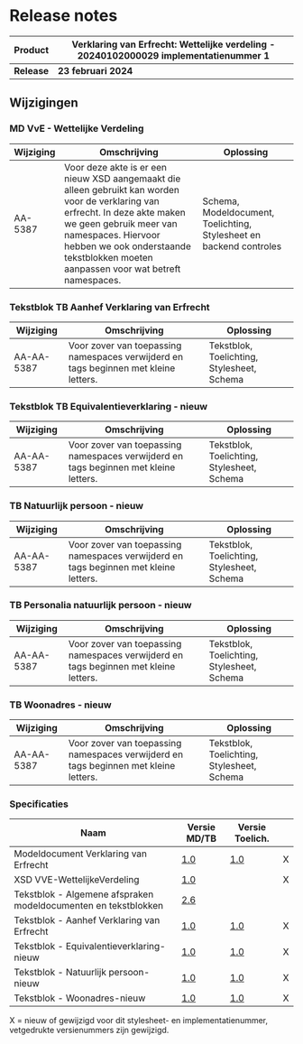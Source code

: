 # Release notes
Product|Verklaring van Erfrecht: Wettelijke verdeling - 20240102000029 implementatienummer 1|
|---|---|
|**Release**|**23 februari 2024**|

## Wijzigingen


### MD VvE - Wettelijke Verdeling
|Wijziging|Omschrijving|Oplossing|
|---|---|---|
AA-5387 | Voor deze akte is er een nieuw XSD aangemaakt die alleen gebruikt kan worden voor de verklaring van erfrecht. In deze akte maken we geen gebruik meer van namespaces. Hiervoor hebben we ook onderstaande tekstblokken moeten aanpassen voor wat betreft namespaces. | Schema, Modeldocument, Toelichting, Stylesheet en backend controles |


### Tekstblok TB Aanhef Verklaring van Erfrecht
|Wijziging|Omschrijving|Oplossing|
|---|---|---|
AA-AA-5387 | Voor zover van toepassing namespaces verwijderd en tags beginnen met kleine letters.  | Tekstblok, Toelichting, Stylesheet, Schema |

### Tekstblok TB Equivalentieverklaring - nieuw
|Wijziging|Omschrijving|Oplossing|
|---|---|---|
AA-AA-5387 | Voor zover van toepassing namespaces verwijderd en tags beginnen met kleine letters.  | Tekstblok, Toelichting, Stylesheet, Schema |

### TB Natuurlijk persoon - nieuw
|Wijziging|Omschrijving|Oplossing|
|---|---|---|
AA-AA-5387 | Voor zover van toepassing namespaces verwijderd en tags beginnen met kleine letters. | Tekstblok, Toelichting, Stylesheet, Schema| 


### TB Personalia natuurlijk persoon - nieuw
|Wijziging|Omschrijving|Oplossing|
|---|---|---|
AA-AA-5387 | Voor zover van toepassing namespaces verwijderd en tags beginnen met kleine letters. | Tekstblok, Toelichting, Stylesheet, Schema| 

### TB Woonadres - nieuw
|Wijziging|Omschrijving|Oplossing|
|---|---|---|
AA-AA-5387 | Voor zover van toepassing namespaces verwijderd en tags beginnen met kleine letters.| Tekstblok, Toelichting, Stylesheet, Schema| 




### Specificaties
Naam|Versie MD/TB|Versie Toelich.|  |
| --- |--- |--- |---|
Modeldocument Verklaring van Erfrecht|[1.0]( /kik-modeldocumenten/modeldocumenten/Verklaring%20van%20Erfrecht/20240102000029/Modeldocument%20Verklaring%20van%20Erfrecht%20v1.0.docx)|[1.0]( /kik-modeldocumenten/modeldocumenten/Verklaring%20van%20Erfrecht/20240102000029/Toelichting%20modeldocument%20Verklaring%20van%20Erfrecht%20v1.0%20-%20v1.0.docx)|  X |
XSD VVE-WettelijkeVerdeling|[1.0](/schema/VVE-WettelijkeVerdeling/VVE-WettelijkeVerdeling-1.0.xsd)|| X |
Tekstblok - Algemene afspraken modeldocumenten en tekstblokken|[2.6](/kik-modeldocumenten/tekstblokken/Tekstblok%20-%20Algemene%20afspraken%20modeldocumenten%20en%20tekstblokken%20v2.6.docx)||  | 
Tekstblok - Aanhef Verklaring van Erfrecht|[1.0](/kik-modeldocumenten/tekstblokken/Tekstblok%20-%20Aanhef%20Verklaring%20van%20Erfrecht%20v1.0.docx)|[1.0](/kik-modeldocumenten/tekstblokken/Toelichting%20Tekstblok%20-%20Aanhef%20Verklaring%20van%20Erfrecht%20v1.0%20-%20v1.0.docx)| X |
Tekstblok - Equivalentieverklaring-nieuw|[1.0](/kik-modeldocumenten/tekstblokken/Tekstblok%20-%20Equivalentieverklaring-nieuw%20v1.0.docx)|[1.0](/kik-modeldocumenten/tekstblokken/Toelichting%20Tekstblok%20-%20Equivalentieverklaring%20v1.0%20-%20v1.0%20-%20nieuw.docx)| X |
Tekstblok - Natuurlijk persoon-nieuw|[1.0](/kik-modeldocumenten/tekstblokken/Tekstblok%20-%20Natuurlijk%20persoon-nieuw%20v1.0.docx)|[1.0](/kik-modeldocumenten/tekstblokken/Toelichting%20Tekstblok%20-%20Natuurlijk%20persoon%20v1.0%20-%20v1.0%20-%20nieuw.docx)| X |
Tekstblok - Woonadres-nieuw|[1.0](/kik-modeldocumenten/tekstblokken/Tekstblok%20-%20Woonadres%20v1.0-nieuw.docx)|[1.0](/kik-modeldocumenten/tekstblokken/Toelichting%20Tekstblok%20-%20Woonadres%201.0%20-%20v1.0%20-%20nieuw.docx)|  X |
X = nieuw of gewijzigd voor dit stylesheet- en implementatienummer, vetgedrukte versienummers zijn gewijzigd.
